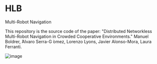 # HLB
Multi-Robot Navigation

This repository is the source code of the paper: "Distributed Networkless Multi-Robot Navigation in
Crowded Cooperative Environments."
Manuel Boldrer,  ́Alvaro Serra-G ́omez, Lorenzo Lyons, Javier Alonso-Mora, Laura Ferranti.

![image](https://github.com/manuelboldrer/HLB/assets/95948066/388153fa-5171-4011-9e8f-d386287b2e2c)
